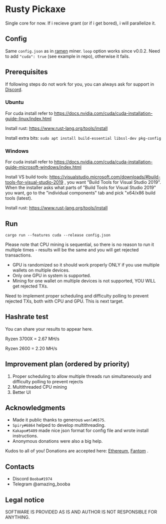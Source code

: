 # Rusty Pickaxe

Single core for now. If i recieve grant (or if i get bored), i will parallelize it.

## Config

Same `config.json` as in [ramen](https://github.com/dmptrluke/ramen) miner. 
`loop` option works since v0.0.2.
Need to add `"cuda": true` (see example in repo), otherwise it fails.

## Prerequisites

If following steps do not work for you, you can always ask for support in [Discord](https://discord.gg/xDk6enpGnM).

### Ubuntu

For cuda install refer to https://docs.nvidia.com/cuda/cuda-installation-guide-linux/index.html

Install rust: https://www.rust-lang.org/tools/install

Install extra bits: `sudo apt install build-essential libssl-dev pkg-config`

### Windows

For cuda install refer to https://docs.nvidia.com/cuda/cuda-installation-guide-microsoft-windows/index.html

Install VS build tools: https://visualstudio.microsoft.com/downloads/#build-tools-for-visual-studio-2019 ,
you want "Build Tools for Visual Studio 2019". When the installer asks what parts of 
"Build Tools for Visual Studio 2019" you want, go to the "individual components" tab
and pick "x64/x86 build tools (latest).

Install rust: https://www.rust-lang.org/tools/install

## Run

`cargo run --features cuda --release config.json`

Please note that CPU mining is sequential, so there is no reason to run it multiple times -
results will be the same and you will get rejected transactions.

- GPU is randomized so it should work properly ONLY if you use multiple wallets on multiple devices.
- Only one GPU in system is supported.
- Mining for one wallet on multiple devices is not supported, YOU WILL get rejected TXs.

Need to implement proper scheduling and difficulty polling to prevent rejected TXs,
both with CPU and GPU. This is next target.

## Hashrate test

You can share your results to appear here.

Ryzen 3700X = 2.67 MH/s

Ryzen 2600  = 2.20 MH/s

## Improvement plan (ordered by priority)

1. Proper scheduling to allow multiple threads run simultaneously and difficulty polling to
prevent rejects
2. Multithreaded CPU mining
3. Better UI
 
## Acknowledgments

- Made it public thanks to generous `wenl#6575`.
- `Spiry#6864` helped to develop multithreading.
- `Kakapo#5409` made nice json format for config file and wrote install instructions.
- Anonymous donations were also a big help.

Kudos to all of you! Donations are accepted here: [Ethereum](https://etherscan.io/address/0x8dd47bf52589cf12ff4703951c619821cf794b77), [Fantom](https://ftmscan.com/address/0x8dd47bf52589cf12ff4703951c619821cf794b77) .

## Contacts

- Discord `Booba#1974`
- Telegram @amazing_booba

## Legal notice

SOFTWARE IS PROVIDED AS IS AND AUTHOR IS NOT RESPONSIBLE FOR ANYTHING.
